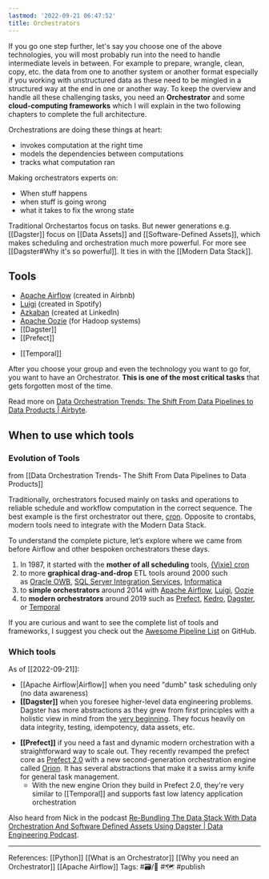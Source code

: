 ```yaml
---
lastmod: '2022-09-21 06:47:52'
title: Orchestrators
---
```


If you go one step further, let's say you choose one of the above technologies, you will most probably run into the need to handle intermediate levels in between. For example to prepare, wrangle, clean, copy, etc. the data from one to another system or another format especially if you working with unstructured data as these need to be mingled in a structured way at the end in one or another way. To keep the overview and handle all these challenging tasks, you need an **Orchestrator** and some **cloud-computing frameworks** which I will explain in the two following chapters to complete the full architecture.


Orchestrations are doing these things at heart:
- invokes computation at the right time
- models the dependencies between computations
- tracks what computation ran

Making orchestrators experts on:
- When stuff happens
- when stuff is going wrong
- what it takes to fix the wrong state

Traditional Orchestartos focus on tasks. But newer generations e.g. [[Dagster]] focus on [[Data Assets]] and [[Software-Defined Assets]], which makes scheduling and orchestration much more powerful. For more see [[Dagster#Why it's so powerful]]. It ties in with the [[Modern Data Stack]].

## Tools
  * [Apache Airflow][24] (created in Airbnb)
  * [Luigi][25] (created in Spotify)
  * [Azkaban][26] (created at LinkedIn)
  * [Apache Oozie][27] (for Hadoop systems)
  * [[Dagster]]
  * [[Prefect]]
  - [[Temporal]]

After you choose your group and even the technology you want to go for, you want to have an Orchestrator. **This is one of the most critical tasks** that gets forgotten most of the time.

 [24]: https://airflow.apache.org/
 [25]: https://github.com/spotify/luigi
 [26]: https://azkaban.github.io/
 [27]: http://oozie.apache.org/

Read more on [Data Orchestration Trends: The Shift From Data Pipelines to Data Products | Airbyte](https://airbyte.com/blog/data-orchestration-trends).

## When to use which tools
### Evolution of Tools 
from [[Data Orchestration Trends- The Shift From Data Pipelines to Data Products]]

Traditionally, orchestrators focused mainly on tasks and operations to reliable schedule and workflow computation in the correct sequence. The best example is the first orchestrator out there, [cron](https://en.wikipedia.org/wiki/Cron). Opposite to crontabs, modern tools need to integrate with the Modern Data Stack.

To understand the complete picture, let’s explore where we came from before Airflow and other bespoken orchestrators these days.

1.  In 1987, it started with the **mother of all scheduling** tools, [(Vixie) cron](https://en.wikipedia.org/wiki/Cron)
2.  to more **graphical drag-and-drop** ETL tools around 2000 such as [Oracle OWB](https://en.wikipedia.org/wiki/Oracle_Warehouse_Builder), [SQL Server Integration Services](https://docs.microsoft.com/en-us/sql/integration-services/sql-server-integration-services?view=sql-server-ver15), [Informatica](https://www.informatica.com/) 
3.  to **simple orchestrators** around 2014 with [Apache Airflow](https://airflow.apache.org/), [Luigi](https://github.com/spotify/luigi), [Oozie](https://oozie.apache.org/)
4.  to **modern orchestrators** around 2019 such as [Prefect](https://www.prefect.io/), [Kedro](https://github.com/quantumblacklabs/kedro), [Dagster](https://github.com/dagster-io/dagster/), or [Temporal](https://github.com/temporalio/temporal)

If you are curious and want to see the complete list of tools and frameworks, I suggest you check out the [Awesome Pipeline List](https://github.com/pditommaso/awesome-pipeline#pipeline-frameworks--libraries) on GitHub.

### Which tools
As of [[2022-09-21]]:
- [[Apache Airflow|Airflow]] when you need "dumb" task scheduling only (no data awareness)
- **[[Dagster]]** when you foresee higher-level data engineering problems. Dagster has more abstractions as they grew from first principles with a holistic view in mind from the [very beginning](https://dagster.io/blog/introducing-dagster). They focus heavily on data integrity, testing, idempotency, data assets, etc.
* **[[Prefect]]** if you need a fast and dynamic modern orchestration with a straightforward way to scale out. They recently revamped the prefect core as [Prefect 2.0](https://www.prefect.io/blog/introducing-prefect-2-0/) with a new second-generation orchestration engine called [Orion](https://www.prefect.io/blog/announcing-prefect-orion/). It has several abstractions that make it a swiss army knife for general task management.
	* With the new engine Orion they build in Prefect 2.0, they're very similar to [[Temporal]] and supports fast low latency application orchestration

Also heard from Nick in the podcast [Re-Bundling The Data Stack With Data Orchestration And Software Defined Assets Using Dagster | Data Engineering Podcast](https://www.dataengineeringpodcast.com/dagster-software-defined-assets-data-orchestration-episode-309/).

---
References: [[Python]] [[What is an Orchestrator]] [[Why you need an Orchestrator]] [[Apache Airflow]]
Tags: #🗃/🌳 #🗺 #publish